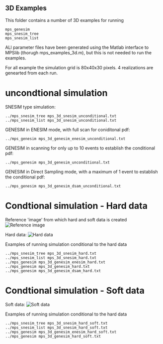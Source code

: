 ## 3D Examples
This folder contains a number of 3D examples for running

	mps_genesim
	mps_snesim_tree
	mps_snesim_list

ALl parameter files have been generated using the Matlab interface to MPSlib 
(thorugh mps_examples_3d.m), but this is not needed to run the examples. 

For all example the simulation grid is 80x40x30 pixels.
4 realizations are genearted from each run. 


# uncondtional simulation
SNESIM type simulation:

	../mps_snesim_tree mps_3d_snesim_unconditional.txt
	../mps_snesim_list mps_3d_snesim_unconditional.txt

GENESIM in ENESIM mode, with full scan for coniditonal pdf:

	../mps_genesim mps_3d_genesim_enesim_unconditional.txt

GENESIM in scanning for only up to 10 events to establish the conditional pdf:

	../mps_genesim mps_3d_genesim_unconditional.txt

GENESIM in Direct Sampling mode, with a maximum of 1 event to establish the conditional pdf:

	../mps_genesim mps_3d_genesim_dsam_unconditional.txt


# Condtional simulation - Hard data
Reference 'image' from which hard and soft data is created
![Reference image](https://raw.githubusercontent.com/ergosimulation/mpslib/master/examples/3D/mps_3d_examples_reference_ti01.png)

Hard data:
![Hard data](https://raw.githubusercontent.com/ergosimulation/mpslib/master/examples/3D/mps_3d_examples_hard_ti01.png)

Examples of running simulation conditional to the hard data

	../mps_snesim_tree mps_3d_snesim_hard.txt
	../mps_snesim_list mps_3d_snesim_hard.txt
	../mps_genesim mps_3d_genesim_enesim_hard.txt
	../mps_genesim mps_3d_genesim_hard.txt
	../mps_genesim mps_3d_genesim_dsam_hard.txt


# Condtional simulation - Soft data
Soft data:
![Soft data](https://raw.githubusercontent.com/ergosimulation/mpslib/master/examples/3D/mps_3d_examples_hard_soft_ti01.png)

Examples of running simulation conditional to the hard data

	../mps_snesim_tree mps_3d_snesim_hard_soft.txt
	../mps_snesim_list mps_3d_snesim_hard_soft.txt
	../mps_genesim mps_3d_genesim_enesim_hard_soft.txt
	../mps_genesim mps_3d_genesim_hard_soft.txt



